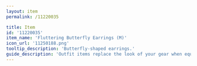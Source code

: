 ```yaml
---
layout: item
permalink: /11220035

title: Item
id: '11220035'
item_name: 'Fluttering Butterfly Earrings (M)'
icon_url: '11250188.png'
tooltip_description: 'Butterfly-shaped earrings.'
guide_description: 'Outfit items replace the look of your gear when equipped.'
---
```

